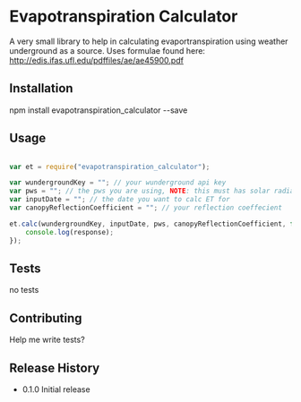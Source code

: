 Evapotranspiration Calculator
=========

A very small library to help in calculating evaportranspiration using weather underground as a source. Uses formulae found here: http://edis.ifas.ufl.edu/pdffiles/ae/ae45900.pdf

## Installation

  npm install evapotranspiration_calculator --save

## Usage

```javascript

var et = require("evapotranspiration_calculator");

var wundergroundKey = ""; // your wunderground api key
var pws = ""; // the pws you are using, NOTE: this must has solar radiation and wind speed
var inputDate = ""; // the date you want to calc ET for
var canopyReflectionCoefficient = ""; // your reflection coeffecient

et.calc(wundergroundKey, inputDate, pws, canopyReflectionCoefficient, function(response) {
	console.log(response);
});

```

## Tests

  no tests 

## Contributing

Help me write tests? 

## Release History

* 0.1.0 Initial release
